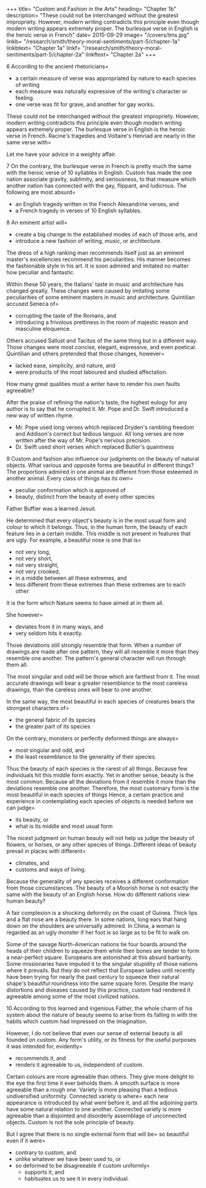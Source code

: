 

+++
title=  "Custom and Fashion in the Arts"
heading=  "Chapter 1b"
description=  "These could not be interchanged without the greatest impropriety. However, modern writing contradicts this principle even though modern writing appears extremely proper. The burlesque verse in English is the heroic verse in French"
date=  2015-09-29
image=  "/covers/tms.jpg"
linkb=  "/research/smith/theory-moral-sentiments/part-5/chapter-1a"
linkbtext=  "Chapter 1a"
linkf=  "/research/smith/theory-moral-sentiments/part-5/chapter-2a"
linkftext=  "Chapter 2a"
+++

6 According to the ancient rhetoricians= 
- a certain measure of verse was appropriated by nature to each species of writing
- each measure was naturally expressive of the writing's character or feeling.
- one verse was fit for grave, and another for gay works. 

These could not be interchanged without the greatest impropriety. However, modern writing contradicts this principle even though modern writing appears extremely proper. The burlesque verse in English is the heroic verse in French. Racine's tragedies and Voltaire's Henriad are nearly in the same verse with= 

Let me have your advice in a weighty affair.
 

7 On the contrary, the burlesque verse in French is pretty much the same with the heroic verse of 10 syllables in English. Custom has made the one nation associate gravity, sublimity, and seriousness, to that measure which another nation has connected with the gay, flippant, and ludicrous. The following are most absurd= 
- an English tragedy written in the French Alexandrine verses, and
- a French tragedy in verses of 10 English syllables.
 
8 An eminent artist will= 
- create a big change in the established modes of each of those arts, and
- introduce a new fashion of writing, music, or architecture.

The dress of a high ranking man recommends itself just as an eminent master's excellencies recommend his peculiarities. His manner becomes the fashionable style in his art. It is soon admired and imitated no matter how peculiar and fantastic.

Within these 50 years, the Italians' taste in music and architecture has changed greatly. These changes were caused by imitating some peculiarities of some eminent masters in music and architecture. Quintilian accused Seneca of= 
- corrupting the taste of the Romans, and
- introducing a frivolous prettiness in the room of majestic reason and masculine eloquence.

Others accused Sallust and Tacitus of the same thing but in a different way. Those changes were most concise, elegant, expressive, and even poetical. Quintilian and others pretended that those changes, however= 
- lacked ease, simplicity, and nature, and
- were products of the most laboured and studied affectation.

How many great qualities must a writer have to render his own faults agreeable?

After the praise of refining the nation's taste, the highest eulogy for any author is to say that he corrupted it. Mr. Pope and Dr. Swift introduced a new way of written rhyme.
- Mr. Pope used long verses which replaced Dryden's rambling freedom and Addison's correct but tedious languor. All long verses are now written after the way of Mr. Pope's nervous precision.
- Dr. Swift used short verses which replaced Butler's quaintness


9 Custom and fashion also influence our judgments on the beauty of natural objects. What various and opposite forms are beautiful in different things?
The proportions admired in one animal are different from those esteemed in another animal.
Every class of things has its own= 
- peculiar conformation which is approved of
- beauty, distinct from the beauty of every other species

Father Buffier was a learned Jesuit.

He determined that every object's beauty is in the most usual form and colour to which it belongs.
Thus, in the human form, the beauty of each feature lies in a certain middle.
This middle is not present in features that are ugly.
For example, a beautiful nose is one that is= 
- not very long,
- not very short,
- not very straight,
- not very crooked,
- in a middle between all these extremes, and
- less different from these extremes than these extremes are to each other

It is the form which Nature seems to have aimed at in them all.

She however= 
- deviates from it in many ways, and
- very seldom hits it exactly.

Those deviations still strongly resemble that form. When a number of drawings are made after one pattern, they will all resemble it more than they resemble one another. The pattern's general character will run through them all.

The most singular and odd will be those which are farthest from it.
The most accurate drawings will bear a greater resemblance to the most careless drawings, than the careless ones will bear to one another.

In the same way, the most beautiful in each species of creatures bears the strongest characters of= 
- the general fabric of its species
- the greater part of its species

On the contrary, monsters or perfectly deformed things are always= 
- most singular and odd, and
- the least resemblance to the generality of their species.

Thus the beauty of each species is the rarest of all things.
Because few individuals hit this middle form exactly.
Yet in another sense, beauty is the most common.
Because all the deviations from it resemble it more than the deviations resemble one another.
Therefore, the most customary form is the most beautiful in each species of things
Hence, a certain practice and experience in contemplating each species of objects is needed before we can judge= 
- its beauty, or
- what is its middle and most usual form

The nicest judgment on human beauty will not help us judge the beauty of flowers, or horses, or any other species of things. Different ideas of beauty prevail in places with different= 
- climates, and
- customs and ways of living.

Because the generality of any species receives a different conformation from those circumstances. The beauty of a Moorish horse is not exactly the same with the beauty of an English horse. How do different nations view human beauty?

A fair complexion is a shocking deformity on the coast of Guinea. Thick lips and a flat nose are a beauty there.
In some nations, long ears that hang down on the shoulders are universally admired.
In China, a woman is regarded as an ugly monster if her foot is so large as to be fit to walk on.

Some of the savage North-American nations tie four boards around the heads of their children to squeeze them while their bones are tender to form a near-perfect square.
Europeans are astonished at this absurd barbarity.
Some missionaries have imputed it to the singular stupidity of those nations where it prevails.
But they do not reflect that European ladies until recently have been trying for nearly the past century to squeeze their natural shape's beautiful roundness into the same square form.
Despite the many distortions and diseases caused by this practice, custom had rendered it agreeable among some of the most civilized nations.
 
10 According to this learned and ingenious Father, the whole charm of his system about the nature of beauty seems to arise from its falling in with the habits which custom had impressed on the imagination.

However, I do not believe that even our sense of external beauty is all founded on custom. Any form's utility, or its fitness for the useful purposes it was intended for, evidently= 
- recommends it, and
- renders it agreeable to us, independent of custom.

Certain colours are more agreeable than others.
They give more delight to the eye the first time it ever beholds them.
A smooth surface is more agreeable than a rough one.
Variety is more pleasing than a tedious undiversified uniformity.
Connected variety is where= 
each new appearance is introduced by what went before it, and
all the adjoining parts have some natural relation to one another.
Connected variety is more agreeable than a disjointed and disorderly assemblage of unconnected objects.
Custom is not the sole principle of beauty.

But I agree that there is no single external form that will be= 
so beautiful even if it were= 
- contrary to custom, and
- unlike whatever we have been used to, or
- so deformed to be disagreeable if custom uniformly= 
  - supports it, and
  - habituates us to see it in every individual.
